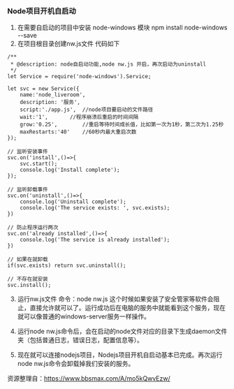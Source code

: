 ### Node项目开机自启动
1. 在需要自启动的项目中安装 node-windows 模块 npm install node-windows --save
2. 在项目根目录创建nw.js文件
代码如下
```
/**
 * @description: node自启动功能,node nw.js 开启，再次启动为uninstall
 */
let Service = require('node-windows').Service;

let svc = new Service({
	name:'node_liveroom',
	description: '服务',
	script:'./app.js',	//node项目要启动的文件路径
	wait:'1',		//程序崩溃后重启的时间间隔
	grow:'0.25',		//重启等待时间成长值，比如第一次为1秒，第二次为1.25秒
	maxRestarts:'40'	//60秒内最大重启次数
});

// 监听安装事件
svc.on('install',()=>{
	svc.start();
	console.log('Install complete');
});

// 监听卸载事件
svc.on('uninstall',()=>{
	console.log('Uninstall complete');
	console.log('The service exists: ', svc.exists);
})

// 防止程序运行两次 
svc.on('already installed',()=>{
	console.log('The service is already installed');
})

// 如果在就卸载
if(svc.exists) return svc.uninstall();

// 不存在就安装
svc.install();
```

3. 运行nw.js文件  命令：node nw.js 这个时候如果安装了安全管家等软件会阻止，直接允许就可以了。运行成功后在电脑的服务中就能看到这个服务，现在就可以像普通的windows-server服务一样操作。

4. 运行node nw.js命令后，会在启动的node文件对应的目录下生成daemon文件夹（包括普通日志，错误日志，配置信息等）。

5. 现在就可以连接nodejs项目，Nodejs项目开机自启动基本已完成。再次运行 node nw.js命令会卸载掉我们安装的服务。

资源整理自：https://www.bbsmax.com/A/mo5kQwvEzw/

